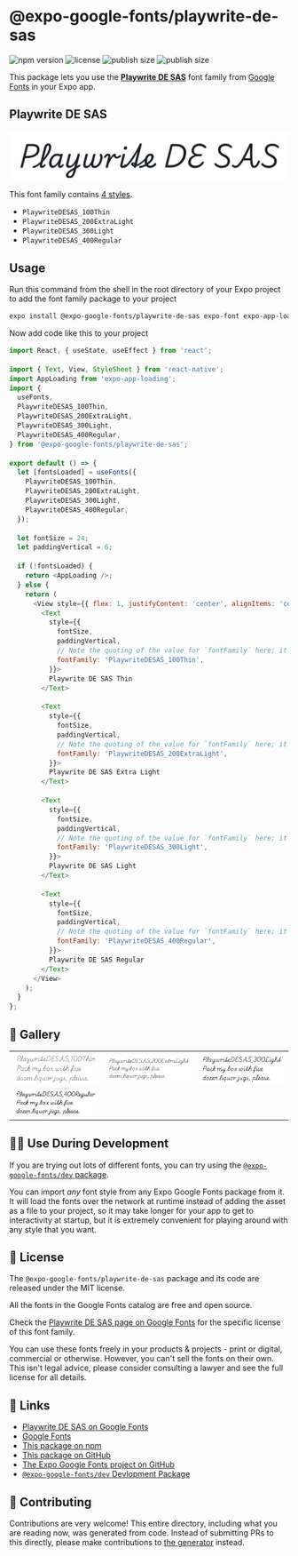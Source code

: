 # @expo-google-fonts/playwrite-de-sas

![npm version](https://flat.badgen.net/npm/v/@expo-google-fonts/playwrite-de-sas)
![license](https://flat.badgen.net/github/license/expo/google-fonts)
![publish size](https://flat.badgen.net/packagephobia/install/@expo-google-fonts/playwrite-de-sas)
![publish size](https://flat.badgen.net/packagephobia/publish/@expo-google-fonts/playwrite-de-sas)

This package lets you use the [**Playwrite DE SAS**](https://fonts.google.com/specimen/Playwrite+DE+SAS) font family from [Google Fonts](https://fonts.google.com/) in your Expo app.

## Playwrite DE SAS

![Playwrite DE SAS](./font-family.png)

This font family contains [4 styles](#-gallery).

- `PlaywriteDESAS_100Thin`
- `PlaywriteDESAS_200ExtraLight`
- `PlaywriteDESAS_300Light`
- `PlaywriteDESAS_400Regular`

## Usage

Run this command from the shell in the root directory of your Expo project to add the font family package to your project
```sh
expo install @expo-google-fonts/playwrite-de-sas expo-font expo-app-loading
```

Now add code like this to your project
```js
import React, { useState, useEffect } from 'react';

import { Text, View, StyleSheet } from 'react-native';
import AppLoading from 'expo-app-loading';
import {
  useFonts,
  PlaywriteDESAS_100Thin,
  PlaywriteDESAS_200ExtraLight,
  PlaywriteDESAS_300Light,
  PlaywriteDESAS_400Regular,
} from '@expo-google-fonts/playwrite-de-sas';

export default () => {
  let [fontsLoaded] = useFonts({
    PlaywriteDESAS_100Thin,
    PlaywriteDESAS_200ExtraLight,
    PlaywriteDESAS_300Light,
    PlaywriteDESAS_400Regular,
  });

  let fontSize = 24;
  let paddingVertical = 6;

  if (!fontsLoaded) {
    return <AppLoading />;
  } else {
    return (
      <View style={{ flex: 1, justifyContent: 'center', alignItems: 'center' }}>
        <Text
          style={{
            fontSize,
            paddingVertical,
            // Note the quoting of the value for `fontFamily` here; it expects a string!
            fontFamily: 'PlaywriteDESAS_100Thin',
          }}>
          Playwrite DE SAS Thin
        </Text>

        <Text
          style={{
            fontSize,
            paddingVertical,
            // Note the quoting of the value for `fontFamily` here; it expects a string!
            fontFamily: 'PlaywriteDESAS_200ExtraLight',
          }}>
          Playwrite DE SAS Extra Light
        </Text>

        <Text
          style={{
            fontSize,
            paddingVertical,
            // Note the quoting of the value for `fontFamily` here; it expects a string!
            fontFamily: 'PlaywriteDESAS_300Light',
          }}>
          Playwrite DE SAS Light
        </Text>

        <Text
          style={{
            fontSize,
            paddingVertical,
            // Note the quoting of the value for `fontFamily` here; it expects a string!
            fontFamily: 'PlaywriteDESAS_400Regular',
          }}>
          Playwrite DE SAS Regular
        </Text>
      </View>
    );
  }
};

```

## 🔡 Gallery


||||
|-|-|-|
|![PlaywriteDESAS_100Thin](./PlaywriteDESAS_100Thin.ttf.png)|![PlaywriteDESAS_200ExtraLight](./PlaywriteDESAS_200ExtraLight.ttf.png)|![PlaywriteDESAS_300Light](./PlaywriteDESAS_300Light.ttf.png)||
|![PlaywriteDESAS_400Regular](./PlaywriteDESAS_400Regular.ttf.png)||||


## 👩‍💻 Use During Development

If you are trying out lots of different fonts, you can try using the [`@expo-google-fonts/dev` package](https://github.com/expo/google-fonts/tree/master/font-packages/dev#readme).

You can import *any* font style from any Expo Google Fonts package from it. It will load the fonts
over the network at runtime instead of adding the asset as a file to your project, so it may take longer
for your app to get to interactivity at startup, but it is extremely convenient
for playing around with any style that you want.

## 📖 License

The `@expo-google-fonts/playwrite-de-sas` package and its code are released under the MIT license.

All the fonts in the Google Fonts catalog are free and open source.

Check the [Playwrite DE SAS page on Google Fonts](https://fonts.google.com/specimen/Playwrite+DE+SAS) for the specific license of this font family.

You can use these fonts freely in your products & projects - print or digital, commercial or otherwise. However, you can't sell the fonts on their own. This isn't legal advice, please consider consulting a lawyer and see the full license for all details.

## 🔗 Links

- [Playwrite DE SAS on Google Fonts](https://fonts.google.com/specimen/Playwrite+DE+SAS)
- [Google Fonts](https://fonts.google.com/)
- [This package on npm](https://www.npmjs.com/package/@expo-google-fonts/playwrite-de-sas)
- [This package on GitHub](https://github.com/expo/google-fonts/tree/master/font-packages/playwrite-de-sas)
- [The Expo Google Fonts project on GitHub](https://github.com/expo/google-fonts)
- [`@expo-google-fonts/dev` Devlopment Package](https://github.com/expo/google-fonts/tree/master/font-packages/dev)

## 🤝 Contributing

Contributions are very welcome! This entire directory, including what you are reading now, was generated from code. Instead of submitting PRs to this directly, please make contributions to [the generator](https://github.com/expo/google-fonts/tree/master/packages/generator) instead.
